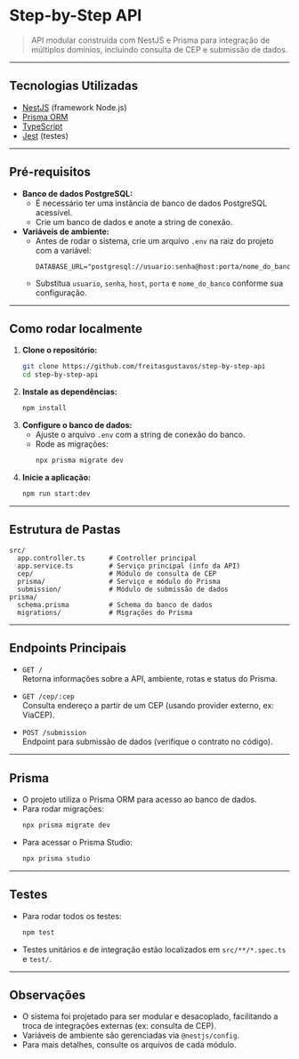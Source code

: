# Step-by-Step API

> API modular construída com NestJS e Prisma para integração de múltiplos domínios, incluindo consulta de CEP e submissão de dados.

---

## Tecnologias Utilizadas

- [NestJS](https://nestjs.com/) (framework Node.js)
- [Prisma ORM](https://www.prisma.io/)
- [TypeScript](https://www.typescriptlang.org/)
- [Jest](https://jestjs.io/) (testes)

---

## Pré-requisitos

- **Banco de dados PostgreSQL:**
  - É necessário ter uma instância de banco de dados PostgreSQL acessível.
  - Crie um banco de dados e anote a string de conexão.
- **Variáveis de ambiente:**
  - Antes de rodar o sistema, crie um arquivo `.env` na raiz do projeto com a variável:
    ```env
    DATABASE_URL="postgresql://usuario:senha@host:porta/nome_do_banco"
    ```
  - Substitua `usuario`, `senha`, `host`, `porta` e `nome_do_banco` conforme sua configuração.

---

## Como rodar localmente

1. **Clone o repositório:**
   ```bash
   git clone https://github.com/freitasgustavos/step-by-step-api
   cd step-by-step-api
   ```
2. **Instale as dependências:**
   ```bash
   npm install
   ```
3. **Configure o banco de dados:**
   - Ajuste o arquivo `.env` com a string de conexão do banco.
   - Rode as migrações:
     ```bash
     npx prisma migrate dev
     ```
4. **Inicie a aplicação:**
   ```bash
   npm run start:dev
   ```

---

## Estrutura de Pastas

```
src/
  app.controller.ts      # Controller principal
  app.service.ts         # Serviço principal (info da API)
  cep/                   # Módulo de consulta de CEP
  prisma/                # Serviço e módulo do Prisma
  submission/            # Módulo de submissão de dados
prisma/
  schema.prisma          # Schema do banco de dados
  migrations/            # Migrações do Prisma
```

---

## Endpoints Principais

- `GET /`  
  Retorna informações sobre a API, ambiente, rotas e status do Prisma.

- `GET /cep/:cep`  
  Consulta endereço a partir de um CEP (usando provider externo, ex: ViaCEP).

- `POST /submission`  
  Endpoint para submissão de dados (verifique o contrato no código).

---

## Prisma

- O projeto utiliza o Prisma ORM para acesso ao banco de dados.
- Para rodar migrações:
  ```bash
  npx prisma migrate dev
  ```
- Para acessar o Prisma Studio:
  ```bash
  npx prisma studio
  ```

---

## Testes

- Para rodar todos os testes:
  ```bash
  npm test
  ```
- Testes unitários e de integração estão localizados em `src/**/*.spec.ts` e `test/`.

---

## Observações

- O sistema foi projetado para ser modular e desacoplado, facilitando a troca de integrações externas (ex: consulta de CEP).
- Variáveis de ambiente são gerenciadas via `@nestjs/config`.
- Para mais detalhes, consulte os arquivos de cada módulo.
